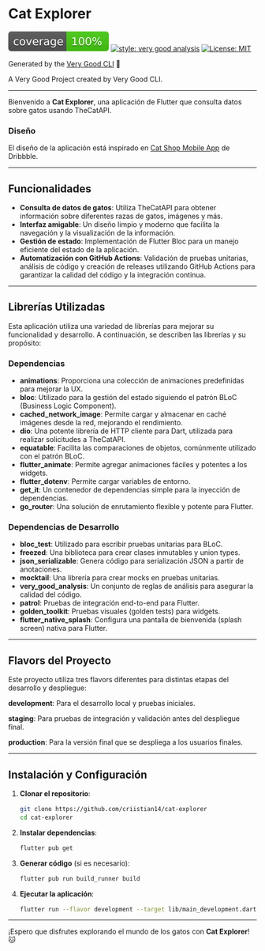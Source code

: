 # Cat Explorer

![coverage][coverage_badge]
[![style: very good analysis][very_good_analysis_badge]][very_good_analysis_link]
[![License: MIT][license_badge]][license_link]

Generated by the [Very Good CLI][very_good_cli_link] 🤖

A Very Good Project created by Very Good CLI.

---

Bienvenido a **Cat Explorer**, una aplicación de Flutter que consulta datos sobre gatos usando TheCatAPI.

### Diseño

El diseño de la aplicación está inspirado en [Cat Shop Mobile App][design_link] de Dribbble.

---

## Funcionalidades

- **Consulta de datos de gatos**: Utiliza TheCatAPI para obtener información sobre diferentes razas de gatos, imágenes y más.
- **Interfaz amigable**: Un diseño limpio y moderno que facilita la navegación y la visualización de la información.
- **Gestión de estado**: Implementación de Flutter Bloc para un manejo eficiente del estado de la aplicación.
- **Automatización con GitHub Actions**: Validación de pruebas unitarias, análisis de código y creación de releases utilizando GitHub Actions para garantizar la calidad del código y la integración continua.

---

## Librerías Utilizadas

Esta aplicación utiliza una variedad de librerías para mejorar su funcionalidad y desarrollo. A continuación, se describen las librerías y su propósito:

### Dependencias

- **animations**: Proporciona una colección de animaciones predefinidas para mejorar la UX.
- **bloc**: Utilizado para la gestión del estado siguiendo el patrón BLoC (Business Logic Component).
- **cached_network_image**: Permite cargar y almacenar en caché imágenes desde la red, mejorando el rendimiento.
- **dio**: Una potente librería de HTTP cliente para Dart, utilizada para realizar solicitudes a TheCatAPI.
- **equatable**: Facilita las comparaciones de objetos, comúnmente utilizado con el patrón BLoC.
- **flutter_animate**: Permite agregar animaciones fáciles y potentes a los widgets.
- **flutter_dotenv**: Permite cargar variables de entorno.
- **get_it**: Un contenedor de dependencias simple para la inyección de dependencias.
- **go_router**: Una solución de enrutamiento flexible y potente para Flutter.

### Dependencias de Desarrollo

- **bloc_test**: Utilizado para escribir pruebas unitarias para BLoC.
- **freezed**: Una biblioteca para crear clases inmutables y union types.
- **json_serializable**: Genera código para serialización JSON a partir de anotaciones.
- **mocktail**: Una librería para crear mocks en pruebas unitarias.
- **very_good_analysis**: Un conjunto de reglas de análisis para asegurar la calidad del código.
- **patrol**: Pruebas de integración end-to-end para Flutter.
- **golden_toolkit**: Pruebas visuales (golden tests) para widgets.
- **flutter_native_splash**: Configura una pantalla de bienvenida (splash screen) nativa para Flutter.


---

## Flavors del Proyecto

Este proyecto utiliza tres flavors diferentes para distintas etapas del desarrollo y despliegue:

**development**: Para el desarrollo local y pruebas iniciales.

**staging**: Para pruebas de integración y validación antes del despliegue final.

**production**: Para la versión final que se despliega a los usuarios finales.

---

## Instalación y Configuración

1. **Clonar el repositorio**:
   ```bash
   git clone https://github.com/criistian14/cat-explorer
   cd cat-explorer
   ```

2. **Instalar dependencias**:
   ```bash
   flutter pub get
   ```

3. **Generar código** (si es necesario):
   ```bash
   flutter pub run build_runner build
   ```

4. **Ejecutar la aplicación**:
   ```bash
   flutter run --flavor development --target lib/main_development.dart
   ```
---

¡Espero que disfrutes explorando el mundo de los gatos con **Cat Explorer**! 🐱


[coverage_badge]: coverage_badge.svg
[license_badge]: https://img.shields.io/badge/license-MIT-blue.svg
[license_link]: https://opensource.org/licenses/MIT
[very_good_analysis_badge]: https://img.shields.io/badge/style-very_good_analysis-B22C89.svg
[very_good_analysis_link]: https://pub.dev/packages/very_good_analysis
[very_good_cli_link]: https://github.com/VeryGoodOpenSource/very_good_cli
[design_link]: https://dribbble.com/shots/24105513-Cat-Shop-Mobile-App

